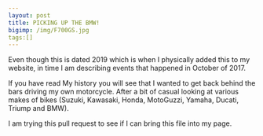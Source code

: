 ```yaml
---
layout: post
title: PICKING UP THE BMW!
bigimp: /img/F700GS.jpg
tags:[]
---
```


Even though this is dated 2019 which is when I physically added this to my website, in time I am describing events that happened in October of 2017. 

If you have read My history you will see that I wanted to get back behind the bars driving my own motorcycle. After a bit of casual looking at various makes of bikes (Suzuki, Kawasaki, Honda, MotoGuzzi, Yamaha, Ducati, Triump and BMW).

I am trying this pull request to see if I can bring this file into my page.

